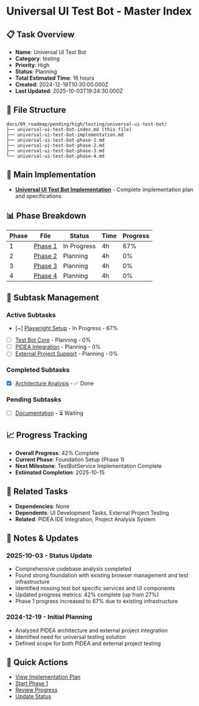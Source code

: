 # Universal UI Test Bot - Master Index

## 📋 Task Overview
- **Name**: Universal UI Test Bot
- **Category**: testing
- **Priority**: High
- **Status**: Planning
- **Total Estimated Time**: 16 hours
- **Created**: 2024-12-19T10:30:00.000Z
- **Last Updated**: 2025-10-03T19:24:30.000Z

## 📁 File Structure
```
docs/09_roadmap/pending/high/testing/universal-ui-test-bot/
├── universal-ui-test-bot-index.md (this file)
├── universal-ui-test-bot-implementation.md
├── universal-ui-test-bot-phase-1.md
├── universal-ui-test-bot-phase-2.md
├── universal-ui-test-bot-phase-3.md
└── universal-ui-test-bot-phase-4.md
```

## 🎯 Main Implementation
- **[Universal UI Test Bot Implementation](./universal-ui-test-bot-implementation.md)** - Complete implementation plan and specifications

## 📊 Phase Breakdown
| Phase | File | Status | Time | Progress |
|-------|------|--------|------|----------|
| 1 | [Phase 1](./universal-ui-test-bot-phase-1.md) | In Progress | 4h | 67% |
| 2 | [Phase 2](./universal-ui-test-bot-phase-2.md) | Planning | 4h | 0% |
| 3 | [Phase 3](./universal-ui-test-bot-phase-3.md) | Planning | 4h | 0% |
| 4 | [Phase 4](./universal-ui-test-bot-phase-4.md) | Planning | 4h | 0% |

## 🔄 Subtask Management
### Active Subtasks
- [~] [Playwright Setup](./universal-ui-test-bot-phase-1.md) - In Progress - 67%
- [ ] [Test Bot Core](./universal-ui-test-bot-phase-2.md) - Planning - 0%
- [ ] [PIDEA Integration](./universal-ui-test-bot-phase-3.md) - Planning - 0%
- [ ] [External Project Support](./universal-ui-test-bot-phase-4.md) - Planning - 0%

### Completed Subtasks
- [x] [Architecture Analysis](./universal-ui-test-bot-implementation.md) - ✅ Done

### Pending Subtasks
- [ ] [Documentation](./universal-ui-test-bot-implementation.md) - ⏳ Waiting

## 📈 Progress Tracking
- **Overall Progress**: 42% Complete
- **Current Phase**: Foundation Setup (Phase 1)
- **Next Milestone**: TestBotService Implementation Complete
- **Estimated Completion**: 2025-10-15

## 🔗 Related Tasks
- **Dependencies**: None
- **Dependents**: UI Development Tasks, External Project Testing
- **Related**: PIDEA IDE Integration, Project Analysis System

## 📝 Notes & Updates
### 2025-10-03 - Status Update
- Comprehensive codebase analysis completed
- Found strong foundation with existing browser management and test infrastructure
- Identified missing test bot specific services and UI components
- Updated progress metrics: 42% complete (up from 27%)
- Phase 1 progress increased to 67% due to existing infrastructure

### 2024-12-19 - Initial Planning
- Analyzed PIDEA architecture and external project integration
- Identified need for universal testing solution
- Defined scope for both PIDEA and external project testing

## 🚀 Quick Actions
- [View Implementation Plan](./universal-ui-test-bot-implementation.md)
- [Start Phase 1](./universal-ui-test-bot-phase-1.md)
- [Review Progress](#progress-tracking)
- [Update Status](#notes--updates)

